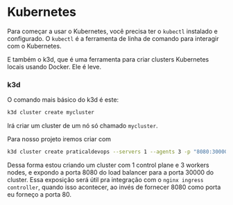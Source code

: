 # Kubernetes

Para começar a usar o Kubernetes, você precisa ter o `kubectl` instalado e configurado. O `kubectl` é a ferramenta de linha de comando para interagir com o Kubernetes.

E também o k3d, que é uma ferramenta para criar clusters Kubernetes locais usando Docker. Ele é leve.

### k3d

O comando mais básico do k3d é este:

```bash
k3d cluster create mycluster
```

Irá criar um cluster de um nó só chamado `mycluster`.

Para nosso projeto iremos criar com

```bash
k3d cluster create praticaldevops --servers 1 --agents 3 -p "8080:30000@loadbalancer"
```

Dessa forma estou criando um cluster com 1 control plane e 3 workers nodes, e expondo a porta 8080 do load balancer para a porta 30000 do cluster. 
Essa exposição será útil pra integração com o `nginx ingress controller`, quando isso acontecer, ao invés de fornecer 8080 como porta eu forneço a porta 80.